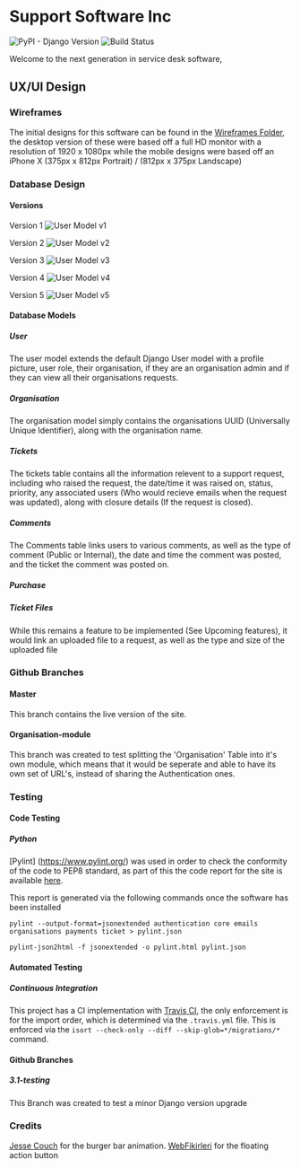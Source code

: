 # Support Software Inc

![PyPI - Django Version](https://img.shields.io/badge/Django-3.0.1-green)
![Build Status](https://travis-ci.org/Lowe54/Support-Software-Inc.svg?branch=master)

Welcome to the next generation in service desk software,

## UX/UI Design

### Wireframes

The initial designs for this software can be found in the [Wireframes Folder](/wireframes), the desktop version of these were based off a full HD monitor with a resolution of 1920 x 1080px while the mobile designs were based off an iPhone X (375px x 812px Portrait) / (812px x 375px Landscape)

### Database Design

#### Versions

Version 1
![User Model v1](/wireframes/database_design_v1.png)

Version 2
![User Model v2](/wireframes/db_design_v2.png)

Version 3
![User Model v3](/wireframes/db_design_v3.png)

Version 4
![User Model v4](/wireframes/db_design_v4.png)

Version 5
![User Model v5](/wireframes/db_design_v5.png)

#### Database Models

##### User

The user model extends the default Django User model with a profile picture, user role, their organisation,  if they are an organisation admin and if they can view all their organisations requests.

##### Organisation

The organisation model simply contains the organisations UUID (Universally Unique Identifier), along with the organisation name.

##### Tickets

The tickets table contains all the information relevent to a support request, including who raised the request, the date/time it was raised on, status, priority, any associated users (Who would recieve emails when the request was updated), along with closure details (If the request is closed).

##### Comments

The Comments table links users to various comments, as well as the type of comment (Public or Internal), the date and time the comment was posted, and the ticket the comment was posted on.

##### Purchase

##### Ticket Files

While this remains a feature to be implemented (See Upcoming features), it would link an uploaded file to a request, as well as the type and size of the uploaded file

### Github Branches

#### Master

This branch contains the live version of the site.

#### Organisation-module

This branch was created to test splitting the 'Organisation' Table into it's own module, which means that it would be seperate and able to have its own set of URL's, instead of sharing the Authentication ones.

### Testing

#### Code Testing

##### Python

[Pylint] (https://www.pylint.org/) was used in order to check the conformity of the code to PEP8 standard, as part of this the code report for the site is available [here](/pylint.html).

This report is generated via the following commands once the software has been installed

`pylint --output-format=jsonextended authentication core emails organisations payments ticket > pylint.json`

`pylint-json2html -f jsonextended -o pylint.html pylint.json`

#### Automated Testing

##### Continuous Integration

This project has a CI implementation with [Travis CI](https://travis-ci.com/), the only enforcement is for the import order, which is determined via the `.travis.yml` file. This is enforced via the `isort --check-only --diff --skip-glob=*/migrations/*` command.

#### Github Branches

##### 3.1-testing

This Branch was created to test a minor Django version upgrade

### Credits

[Jesse Couch](https://codepen.io/designcouch/pen/Atyop) for the burger bar animation.
[WebFikirleri](https://codepen.io/WebFikirleri/pen/MLXYKm) for the floating action button